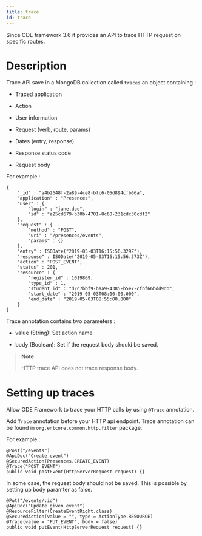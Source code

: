 ```yaml
---
title: trace
id: trace
---
```

Since ODE framework 3.6 it provides an API to trace HTTP request on specific routes.

# Description

Trace API save in a MongoDB collection called `traces` an object containing :

-   Traced application

-   Action

-   User information

-   Request (verb, route, params)

-   Dates (entry, response)

-   Response status code

-   Request body

For example :

    {
        "_id" : "a4b2648f-2a89-4ce8-bfc6-05d894cfb66a",
        "application" : "Presences",
        "user" : {
            "login" : "jane.doe",
            "id" : "a25cd679-b30b-4701-8c60-231cdc30cdf2"
        },
        "request" : {
            "method" : "POST",
            "uri" : "/presences/events",
            "params" : {}
        },
        "entry" : ISODate("2019-05-03T16:15:56.329Z"),
        "response" : ISODate("2019-05-03T16:15:56.373Z"),
        "action" : "POST_EVENT",
        "status" : 201,
        "resource" : {
            "register_id" : 1019869,
            "type_id" : 1,
            "student_id" : "d2c7bbf9-baa9-4385-b5e7-cfbf66bdd9db",
            "start_date" : "2019-05-03T08:00:00.000",
            "end_date" : "2019-05-03T08:55:00.000"
        }
    }

Trace annotation contains two parameters :

-   value (String): Set action name

-   body (Boolean): Set if the request body should be saved.

> **Note**
>
> HTTP trace API does not trace response body.

# Setting up traces

Allow ODE Framework to trace your HTTP calls by using `@Trace` annotation.

Add `Trace` annotation before your HTTP api endpoint. Trace annotation can be found in `org.entcore.common.http.filter` package.

For example :

    @Post("/events")
    @ApiDoc("Create event")
    @SecuredAction(Presences.CREATE_EVENT)
    @Trace("POST_EVENT")
    public void postEvent(HttpServerRequest request) {}

In some case, the request body should not be saved. This is possible by setting up body paramter as false.

    @Put("/events/:id")
    @ApiDoc("Update given event")
    @ResourceFilter(CreateEventRight.class)
    @SecuredAction(value = "", type = ActionType.RESOURCE)
    @Trace(value = "PUT_EVENT", body = false)
    public void putEvent(HttpServerRequest request) {}

